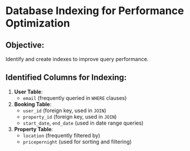 # Database Indexing for Performance Optimization

## Objective:
Identify and create indexes to improve query performance.

## Identified Columns for Indexing:
1. **User Table**:
   - `email` (frequently queried in `WHERE` clauses)
2. **Booking Table**:
   - `user_id` (foreign key, used in `JOIN`)
   - `property_id` (foreign key, used in `JOIN`)
   - `start_date`, `end_date` (used in date range queries)
3. **Property Table**:
   - `location` (frequently filtered by)
   - `pricepernight` (used for sorting and filtering)


